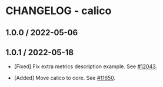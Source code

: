 # CHANGELOG - calico
## 1.0.0 / 2022-05-06
## 1.0.1 / 2022-05-18

* [Fixed] Fix extra metrics description example. See [#12043](https://github.com/DataDog/integrations-core/pull/12043).


* [Added] Move calico to core. See [#11650](https://github.com/DataDog/integrations-core/pull/11650).

